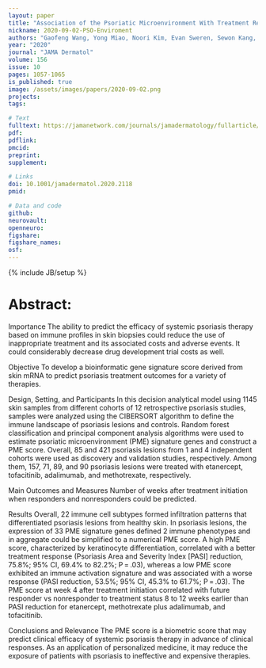 ```yaml
---
layout: paper
title: "Association of the Psoriatic Microenvironment With Treatment Response"
nickname: 2020-09-02-PSO-Enviroment
authors: "Gaofeng Wang, Yong Miao, Noori Kim, Evan Sweren, Sewon Kang, Zhiqi Hu, Luis A Garza"
year: "2020"
journal: "JAMA Dermatol"
volume: 156
issue: 10
pages: 1057-1065
is_published: true
image: /assets/images/papers/2020-09-02.png
projects:
tags: 

# Text
fulltext: https://jamanetwork.com/journals/jamadermatology/fullarticle/2770071
pdf:
pdflink:
pmcid:
preprint:
supplement:

# Links
doi: 10.1001/jamadermatol.2020.2118
pmid:

# Data and code
github:
neurovault:
openneuro:
figshare:
figshare_names:
osf:
---
```

{% include JB/setup %}

# Abstract:
Importance
The ability to predict the efficacy of systemic psoriasis therapy based on immune profiles in skin biopsies could reduce the use of inappropriate treatment and its associated costs and adverse events. It could considerably decrease drug development trial costs as well.

Objective
To develop a bioinformatic gene signature score derived from skin mRNA to predict psoriasis treatment outcomes for a variety of therapies.

Design, Setting, and Participants
In this decision analytical model using 1145 skin samples from different cohorts of 12 retrospective psoriasis studies, samples were analyzed using the CIBERSORT algorithm to define the immune landscape of psoriasis lesions and controls. Random forest classification and principal component analysis algorithms were used to estimate psoriatic microenvironment (PME) signature genes and construct a PME score. Overall, 85 and 421 psoriasis lesions from 1 and 4 independent cohorts were used as discovery and validation studies, respectively. Among them, 157, 71, 89, and 90 psoriasis lesions were treated with etanercept, tofacitinib, adalimumab, and methotrexate, respectively.

Main Outcomes and Measures
Number of weeks after treatment initiation when responders and nonresponders could be predicted.

Results
Overall, 22 immune cell subtypes formed infiltration patterns that differentiated psoriasis lesions from healthy skin. In psoriasis lesions, the expression of 33 PME signature genes defined 2 immune phenotypes and in aggregate could be simplified to a numerical PME score. A high PME score, characterized by keratinocyte differentiation, correlated with a better treatment response (Psoriasis Area and Severity Index [PASI] reduction, 75.8%; 95% CI, 69.4% to 82.2%; P = .03), whereas a low PME score exhibited an immune activation signature and was associated with a worse response (PASI reduction, 53.5%; 95% CI, 45.3% to 61.7%; P = .03). The PME score at week 4 after treatment initiation correlated with future responder vs nonresponder to treatment status 8 to 12 weeks earlier than PASI reduction for etanercept, methotrexate plus adalimumab, and tofacitinib.

Conclusions and Relevance
The PME score is a biometric score that may predict clinical efficacy of systemic psoriasis therapy in advance of clinical responses. As an application of personalized medicine, it may reduce the exposure of patients with psoriasis to ineffective and expensive therapies.
